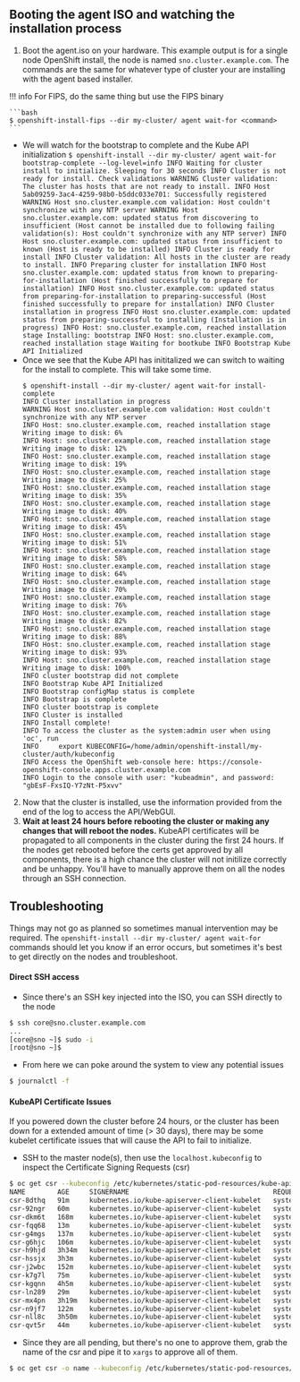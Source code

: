 ## Booting the agent ISO and watching the installation process

1. Boot the agent.iso on your hardware. This example output is for a single node OpenShift install, the node is named `sno.cluster.example.com`. The commands are the same for whatever type of cluster your are installing with the agent based installer.

!!! info
    For FIPS, do the same thing but use the FIPS binary
    
    ```bash
    $ openshift-install-fips --dir my-cluster/ agent wait-for <command>
    ```

   - We will watch for the bootstrap to complete and the Kube API initialization
    ```
    $ openshift-install --dir my-cluster/ agent wait-for bootstrap-complete --log-level=info
    INFO Waiting for cluster install to initialize. Sleeping for 30 seconds
    INFO Cluster is not ready for install. Check validations
    WARNING Cluster validation: The cluster has hosts that are not ready to install.
    INFO Host 5ab09259-3ac4-4259-98b0-b5ddc033e701: Successfully registered
    WARNING Host sno.cluster.example.com validation: Host couldn't synchronize with any NTP server
    WARNING Host sno.cluster.example.com: updated status from discovering to insufficient (Host cannot be installed due to following failing validation(s): Host couldn't synchronize with any NTP server)
    INFO Host sno.cluster.example.com: updated status from insufficient to known (Host is ready to be installed)
    INFO Cluster is ready for install
    INFO Cluster validation: All hosts in the cluster are ready to install.
    INFO Preparing cluster for installation
    INFO Host sno.cluster.example.com: updated status from known to preparing-for-installation (Host finished successfully to prepare for installation)
    INFO Host sno.cluster.example.com: updated status from preparing-for-installation to preparing-successful (Host finished successfully to prepare for installation)
    INFO Cluster installation in progress
    INFO Host sno.cluster.example.com: updated status from preparing-successful to installing (Installation is in progress)
    INFO Host: sno.cluster.example.com, reached installation stage Installing: bootstrap
    INFO Host: sno.cluster.example.com, reached installation stage Waiting for bootkube
    INFO Bootstrap Kube API Initialized
    ```
  - Once we see that the Kube API has inititalized we can switch to waiting for the install to complete. This will take some time.
    ```
    $ openshift-install --dir my-cluster/ agent wait-for install-complete
    INFO Cluster installation in progress
    WARNING Host sno.cluster.example.com validation: Host couldn't synchronize with any NTP server
    INFO Host: sno.cluster.example.com, reached installation stage Writing image to disk: 6%
    INFO Host: sno.cluster.example.com, reached installation stage Writing image to disk: 12%
    INFO Host: sno.cluster.example.com, reached installation stage Writing image to disk: 19%
    INFO Host: sno.cluster.example.com, reached installation stage Writing image to disk: 25%
    INFO Host: sno.cluster.example.com, reached installation stage Writing image to disk: 35%
    INFO Host: sno.cluster.example.com, reached installation stage Writing image to disk: 40%
    INFO Host: sno.cluster.example.com, reached installation stage Writing image to disk: 45%
    INFO Host: sno.cluster.example.com, reached installation stage Writing image to disk: 51%
    INFO Host: sno.cluster.example.com, reached installation stage Writing image to disk: 58%
    INFO Host: sno.cluster.example.com, reached installation stage Writing image to disk: 64%
    INFO Host: sno.cluster.example.com, reached installation stage Writing image to disk: 70%
    INFO Host: sno.cluster.example.com, reached installation stage Writing image to disk: 76%
    INFO Host: sno.cluster.example.com, reached installation stage Writing image to disk: 82%
    INFO Host: sno.cluster.example.com, reached installation stage Writing image to disk: 88%
    INFO Host: sno.cluster.example.com, reached installation stage Writing image to disk: 93%
    INFO Host: sno.cluster.example.com, reached installation stage Writing image to disk: 100%
    INFO cluster bootstrap did not complete
    INFO Bootstrap Kube API Initialized
    INFO Bootstrap configMap status is complete
    INFO Bootstrap is complete
    INFO cluster bootstrap is complete
    INFO Cluster is installed
    INFO Install complete!
    INFO To access the cluster as the system:admin user when using 'oc', run
    INFO     export KUBECONFIG=/home/admin/openshift-install/my-cluster/auth/kubeconfig
    INFO Access the OpenShift web-console here: https://console-openshift-console.apps.cluster.example.com
    INFO Login to the console with user: "kubeadmin", and password: "gbEsF-FxsIQ-Y7zNt-P5xvv"
    ```


2. Now that the cluster is installed, use the information provided from the end of the log to access the API/WebGUI.
3. **Wait at least 24 hours before rebooting the cluster or making any changes that will reboot the nodes.** KubeAPI certificates will be propagated to all components in the cluster during the first 24 hours. If the nodes get rebooted before the certs get approved by all components, there is a high chance the cluster will not initilize correctly and be unhappy. You'll have to manually approve them on all the nodes through an SSH connection. 

## Troubleshooting
Things may not go as planned so sometimes manual intervention may be required. The `openshift-install --dir my-cluster/ agent wait-for` commands should let you know if an error occurs, but sometimes it's best to get directly on the nodes and troubleshoot.

#### Direct SSH access
- Since there's an SSH key injected into the ISO, you can SSH directly to the node
```bash
$ ssh core@sno.cluster.example.com
...
[core@sno ~]$ sudo -i
[root@sno ~]$
```

- From here we can poke around the system to view any potential issues
```bash
$ journalctl -f
```

#### KubeAPI Certificate Issues
If you powered down the cluster before 24 hours, or the cluster has been down for a extended amount of time (> 30 days), there may be some kubelet certificate issues that will cause the API to fail to initialize.

- SSH to the master node(s), then use the `localhost.kubeconfig` to inspect the Certificate Signing Requests (csr) 
```bash
$ oc get csr --kubeconfig /etc/kubernetes/static-pod-resources/kube-apiserver-certs/secrets/node-kubeconfigs/localhost.kubeconfig
NAME        AGE     SIGNERNAME                                    REQUESTOR                                                                   REQUESTEDDURATION   CONDITION
csr-8dthq   91m     kubernetes.io/kube-apiserver-client-kubelet   system:serviceaccount:openshift-machine-config-operator:node-bootstrapper   <none>              Pending
csr-92ngr   60m     kubernetes.io/kube-apiserver-client-kubelet   system:serviceaccount:openshift-machine-config-operator:node-bootstrapper   <none>              Pending
csr-dkm6t   168m    kubernetes.io/kube-apiserver-client-kubelet   system:serviceaccount:openshift-machine-config-operator:node-bootstrapper   <none>              Pending
csr-fqq68   13m     kubernetes.io/kube-apiserver-client-kubelet   system:serviceaccount:openshift-machine-config-operator:node-bootstrapper   <none>              Pending
csr-g4mgs   137m    kubernetes.io/kube-apiserver-client-kubelet   system:serviceaccount:openshift-machine-config-operator:node-bootstrapper   <none>              Pending
csr-g6hjc   106m    kubernetes.io/kube-apiserver-client-kubelet   system:serviceaccount:openshift-machine-config-operator:node-bootstrapper   <none>              Pending
csr-h9hjd   3h34m   kubernetes.io/kube-apiserver-client-kubelet   system:serviceaccount:openshift-machine-config-operator:node-bootstrapper   <none>              Pending
csr-hssjx   3h3m    kubernetes.io/kube-apiserver-client-kubelet   system:serviceaccount:openshift-machine-config-operator:node-bootstrapper   <none>              Pending
csr-j2wbc   152m    kubernetes.io/kube-apiserver-client-kubelet   system:serviceaccount:openshift-machine-config-operator:node-bootstrapper   <none>              Pending
csr-k7g7l   75m     kubernetes.io/kube-apiserver-client-kubelet   system:serviceaccount:openshift-machine-config-operator:node-bootstrapper   <none>              Pending
csr-kgqnn   4h5m    kubernetes.io/kube-apiserver-client-kubelet   system:serviceaccount:openshift-machine-config-operator:node-bootstrapper   <none>              Pending
csr-ln289   29m     kubernetes.io/kube-apiserver-client-kubelet   system:serviceaccount:openshift-machine-config-operator:node-bootstrapper   <none>              Pending
csr-mx4pn   3h19m   kubernetes.io/kube-apiserver-client-kubelet   system:serviceaccount:openshift-machine-config-operator:node-bootstrapper   <none>              Pending
csr-n9jf7   122m    kubernetes.io/kube-apiserver-client-kubelet   system:serviceaccount:openshift-machine-config-operator:node-bootstrapper   <none>              Pending
csr-nll8c   3h50m   kubernetes.io/kube-apiserver-client-kubelet   system:serviceaccount:openshift-machine-config-operator:node-bootstrapper   <none>              Pending
csr-qvt5r   44m     kubernetes.io/kube-apiserver-client-kubelet   system:serviceaccount:openshift-machine-config-operator:node-bootstrapper   <none>              Pending
```

- Since they are all pending, but there's no one to approve them, grab the name of the csr and pipe it to `xargs` to approve all of them.
```bash
$ oc get csr -o name --kubeconfig /etc/kubernetes/static-pod-resources/kube-apiserver-certs/secrets/node-kubeconfigs/localhost.kubeconfig | xargs oc adm certificate approve --kubeconfig /etc/kubernetes/static-pod-resources/kube-apiserver-certs/secrets/node-kubeconfigs/localhost.kubeconfig
```